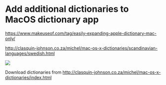 # Add additional dictionaries to MacOS dictionary app

<https://www.makeuseof.com/tag/easily-expanding-apple-dictionary-mac-only/>

<http://clasquin-johnson.co.za/michel/mac-os-x-dictionaries/scandinavian-languages/swedish.html>

[![](https://sites.google.com/site/xiangyangsite/_/rsrc/1540479275309/home/technical-tips/os-x-tips/add-additional-dictionaries-to-macos-dictionary-app/Pasted_image_at_2018-10-25__4_53_PM.png?height=390&width=400)](https://sites.google.com/site/xiangyangsite/home/technical-tips/os-x-tips/add-additional-dictionaries-to-macos-dictionary-app/Pasted_image_at_2018-10-25__4_53_PM.png?attredirects=0)

Download dictionaries from http://clasquin-johnson.co.za/michel/mac-os-x-dictionaries/index.html
